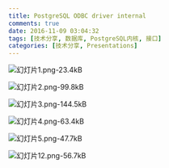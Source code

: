 ```yaml
---
title: PostgreSQL ODBC driver internal
comments: true
date: 2016-11-09 03:04:32
tags: [技术分享, 数据库, PostgreSQL内核, 接口]
categories: [技术分享, Presentations]
---
```



![幻灯片1.png-23.4kB][1]

![幻灯片2.png-99.8kB][2]

![幻灯片3.png-144.5kB][3]

![幻灯片4.png-63.4kB][4]

![幻灯片5.png-47.7kB][5]

![幻灯片12.png-56.7kB][6]


  [1]: http://static.zybuluo.com/shenyuflying/15buljfauji0u51n4nxoxbmk/%E5%B9%BB%E7%81%AF%E7%89%871.png
  [2]: http://static.zybuluo.com/shenyuflying/71pb0f3iub67tnxwp1io8ixf/%E5%B9%BB%E7%81%AF%E7%89%872.png
  [3]: http://static.zybuluo.com/shenyuflying/9hojapjxxlc9fuv751kgmbn9/%E5%B9%BB%E7%81%AF%E7%89%873.png
  [4]: http://static.zybuluo.com/shenyuflying/c948ihhsyo84e5wan6ztl197/%E5%B9%BB%E7%81%AF%E7%89%874.png
  [5]: http://static.zybuluo.com/shenyuflying/2tpaw767vsio8xn08cnznhwi/%E5%B9%BB%E7%81%AF%E7%89%875.png
  [6]: http://static.zybuluo.com/shenyuflying/gb2ecwobm8f4xwkqmj1bhrpx/%E5%B9%BB%E7%81%AF%E7%89%8712.png
